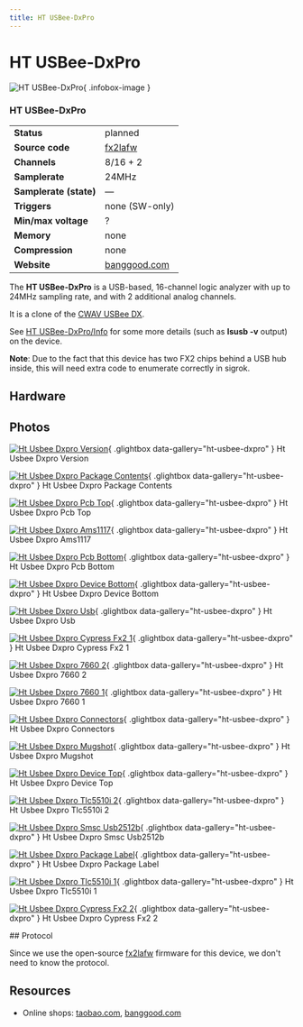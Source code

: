 ```yaml
---
title: HT USBee-DxPro
---
```


# HT USBee-DxPro

<div class="infobox" markdown>

![HT USBee-DxPro](./img/Ht_usbee_dxpro_version.jpg){ .infobox-image }

### HT USBee-DxPro

| | |
|---|---|
| **Status** | planned |
| **Source code** | [fx2lafw](https://github.com/OpenTraceLab/OpenTraceCapture/tree/main/src/hardware/fx2lafw) |
| **Channels** | 8/16 + 2 |
| **Samplerate** | 24MHz |
| **Samplerate (state)** | — |
| **Triggers** | none (SW-only) |
| **Min/max voltage** | ? |
| **Memory** | none |
| **Compression** | none |
| **Website** | [banggood.com](http://www.banggood.com/16-Channel-Logic-Analyzer-Oscilloscope-USBee-DX-Pro-Compatible-p-926868.html) |

</div>

The **HT USBee-DxPro** is a USB-based, 16-channel logic analyzer with up to 24MHz sampling rate, and with 2 additional analog channels.

It is a clone of the [CWAV USBee DX](/w/index.php?title=CWAV_USBee_DX&action=edit&redlink=1).

See [HT USBee-DxPro/Info](https://sigrok.org/wiki/HT_USBee-DxPro/Info) for some more details (such as **lsusb -v** output) on the device.

**Note**: Due to the fact that this device has two FX2 chips behind a USB hub inside, this will need extra code to enumerate correctly in sigrok.

## Hardware

## Photos

<div class="photo-grid" markdown>

[![Ht Usbee Dxpro Version](./img/Ht_usbee_dxpro_version.jpg)](./img/Ht_usbee_dxpro_version.jpg "Ht Usbee Dxpro Version"){ .glightbox data-gallery="ht-usbee-dxpro" }
<span class="caption">Ht Usbee Dxpro Version</span>

[![Ht Usbee Dxpro Package Contents](./img/Ht_usbee_dxpro_package_contents.jpg)](./img/Ht_usbee_dxpro_package_contents.jpg "Ht Usbee Dxpro Package Contents"){ .glightbox data-gallery="ht-usbee-dxpro" }
<span class="caption">Ht Usbee Dxpro Package Contents</span>

[![Ht Usbee Dxpro Pcb Top](./img/Ht_usbee_dxpro_pcb_top.jpg)](./img/Ht_usbee_dxpro_pcb_top.jpg "Ht Usbee Dxpro Pcb Top"){ .glightbox data-gallery="ht-usbee-dxpro" }
<span class="caption">Ht Usbee Dxpro Pcb Top</span>

[![Ht Usbee Dxpro Ams1117](./img/Ht_usbee_dxpro_ams1117.jpg)](./img/Ht_usbee_dxpro_ams1117.jpg "Ht Usbee Dxpro Ams1117"){ .glightbox data-gallery="ht-usbee-dxpro" }
<span class="caption">Ht Usbee Dxpro Ams1117</span>

[![Ht Usbee Dxpro Pcb Bottom](./img/Ht_usbee_dxpro_pcb_bottom.jpg)](./img/Ht_usbee_dxpro_pcb_bottom.jpg "Ht Usbee Dxpro Pcb Bottom"){ .glightbox data-gallery="ht-usbee-dxpro" }
<span class="caption">Ht Usbee Dxpro Pcb Bottom</span>

[![Ht Usbee Dxpro Device Bottom](./img/Ht_usbee_dxpro_device_bottom.jpg)](./img/Ht_usbee_dxpro_device_bottom.jpg "Ht Usbee Dxpro Device Bottom"){ .glightbox data-gallery="ht-usbee-dxpro" }
<span class="caption">Ht Usbee Dxpro Device Bottom</span>

[![Ht Usbee Dxpro Usb](./img/Ht_usbee_dxpro_usb.jpg)](./img/Ht_usbee_dxpro_usb.jpg "Ht Usbee Dxpro Usb"){ .glightbox data-gallery="ht-usbee-dxpro" }
<span class="caption">Ht Usbee Dxpro Usb</span>

[![Ht Usbee Dxpro Cypress Fx2 1](./img/Ht_usbee_dxpro_cypress_fx2_1.jpg)](./img/Ht_usbee_dxpro_cypress_fx2_1.jpg "Ht Usbee Dxpro Cypress Fx2 1"){ .glightbox data-gallery="ht-usbee-dxpro" }
<span class="caption">Ht Usbee Dxpro Cypress Fx2 1</span>

[![Ht Usbee Dxpro 7660 2](./img/Ht_usbee_dxpro_7660_2.jpg)](./img/Ht_usbee_dxpro_7660_2.jpg "Ht Usbee Dxpro 7660 2"){ .glightbox data-gallery="ht-usbee-dxpro" }
<span class="caption">Ht Usbee Dxpro 7660 2</span>

[![Ht Usbee Dxpro 7660 1](./img/Ht_usbee_dxpro_7660_1.jpg)](./img/Ht_usbee_dxpro_7660_1.jpg "Ht Usbee Dxpro 7660 1"){ .glightbox data-gallery="ht-usbee-dxpro" }
<span class="caption">Ht Usbee Dxpro 7660 1</span>

[![Ht Usbee Dxpro Connectors](./img/Ht_usbee_dxpro_connectors.jpg)](./img/Ht_usbee_dxpro_connectors.jpg "Ht Usbee Dxpro Connectors"){ .glightbox data-gallery="ht-usbee-dxpro" }
<span class="caption">Ht Usbee Dxpro Connectors</span>

[![Ht Usbee Dxpro Mugshot](./img/Ht_usbee_dxpro_mugshot.jpg)](./img/Ht_usbee_dxpro_mugshot.png "Ht Usbee Dxpro Mugshot"){ .glightbox data-gallery="ht-usbee-dxpro" }
<span class="caption">Ht Usbee Dxpro Mugshot</span>

[![Ht Usbee Dxpro Device Top](./img/Ht_usbee_dxpro_device_top.jpg)](./img/Ht_usbee_dxpro_device_top.jpg "Ht Usbee Dxpro Device Top"){ .glightbox data-gallery="ht-usbee-dxpro" }
<span class="caption">Ht Usbee Dxpro Device Top</span>

[![Ht Usbee Dxpro Tlc5510i 2](./img/Ht_usbee_dxpro_tlc5510i_2.jpg)](./img/Ht_usbee_dxpro_tlc5510i_2.jpg "Ht Usbee Dxpro Tlc5510i 2"){ .glightbox data-gallery="ht-usbee-dxpro" }
<span class="caption">Ht Usbee Dxpro Tlc5510i 2</span>

[![Ht Usbee Dxpro Smsc Usb2512b](./img/Ht_usbee_dxpro_smsc_usb2512b.jpg)](./img/Ht_usbee_dxpro_smsc_usb2512b.jpg "Ht Usbee Dxpro Smsc Usb2512b"){ .glightbox data-gallery="ht-usbee-dxpro" }
<span class="caption">Ht Usbee Dxpro Smsc Usb2512b</span>

[![Ht Usbee Dxpro Package Label](./img/Ht_usbee_dxpro_package_label.jpg)](./img/Ht_usbee_dxpro_package_label.jpg "Ht Usbee Dxpro Package Label"){ .glightbox data-gallery="ht-usbee-dxpro" }
<span class="caption">Ht Usbee Dxpro Package Label</span>

[![Ht Usbee Dxpro Tlc5510i 1](./img/Ht_usbee_dxpro_tlc5510i_1.jpg)](./img/Ht_usbee_dxpro_tlc5510i_1.jpg "Ht Usbee Dxpro Tlc5510i 1"){ .glightbox data-gallery="ht-usbee-dxpro" }
<span class="caption">Ht Usbee Dxpro Tlc5510i 1</span>

[![Ht Usbee Dxpro Cypress Fx2 2](./img/Ht_usbee_dxpro_cypress_fx2_2.jpg)](./img/Ht_usbee_dxpro_cypress_fx2_2.jpg "Ht Usbee Dxpro Cypress Fx2 2"){ .glightbox data-gallery="ht-usbee-dxpro" }
<span class="caption">Ht Usbee Dxpro Cypress Fx2 2</span>

</div>
## Protocol

Since we use the open-source [fx2lafw](https://sigrok.org/wiki/Fx2lafw) firmware for this device, we don't need to know the protocol.

## Resources
- Online shops: [taobao.com](https://world.taobao.com/item/36138317977.htm), [banggood.com](http://www.banggood.com/16-Channel-Logic-Analyzer-Oscilloscope-USBee-DX-Pro-Compatible-p-926868.html)

